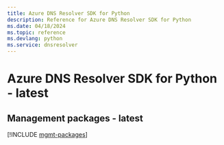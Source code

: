 ```yaml
---
title: Azure DNS Resolver SDK for Python
description: Reference for Azure DNS Resolver SDK for Python
ms.date: 04/18/2024
ms.topic: reference
ms.devlang: python
ms.service: dnsresolver
---
```

# Azure DNS Resolver SDK for Python - latest

## Management packages - latest
[!INCLUDE [mgmt-packages](dns-resolver-mgmt-index.md)]